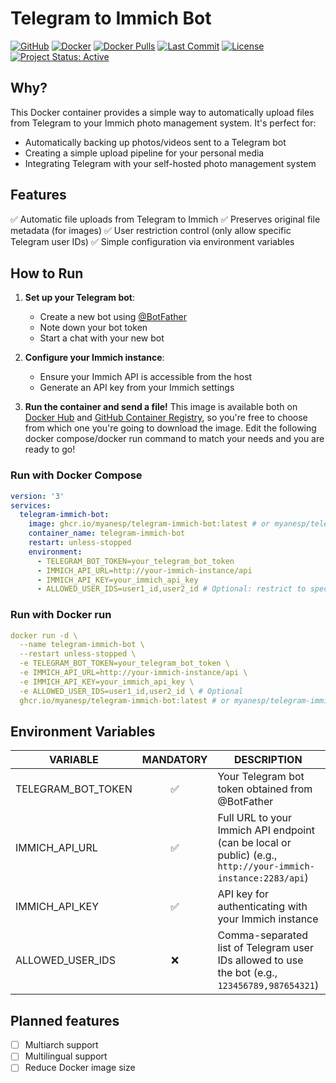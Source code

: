 # Telegram to Immich Bot

[![GitHub](https://badgen.net/badge/icon/github?icon=github&label)](https://github.com/myanesp/telegram-immich-bot)
[![Docker](https://badgen.net/badge/icon/docker?icon=docker&label)](https://hub.docker.com/r/myanesp/telegram-immich-bot)
[![Docker Pulls](https://badgen.net/docker/pulls/myanesp/telegram-immich-bot?icon=docker&label=pulls)](https://hub.docker.com/r/myanesp/telegram-immich-bot)
[![Last Commit](https://img.shields.io/github/last-commit/myanesp/telegram-immich-bot)](https://github.com/myanesp/telegram-immich-bot)
[![License](https://badgen.net/github/license/myanesp/telegram-immich-bot)](LICENSE)
[![Project Status: Active](https://www.repostatus.org/badges/latest/active.svg)](https://www.repostatus.org/#active)

## Why?

This Docker container provides a simple way to automatically upload files from Telegram to your Immich photo management system. It's perfect for:

- Automatically backing up photos/videos sent to a Telegram bot
- Creating a simple upload pipeline for your personal media
- Integrating Telegram with your self-hosted photo management system

## Features

✅ Automatic file uploads from Telegram to Immich
✅ Preserves original file metadata (for images)
✅ User restriction control (only allow specific Telegram user IDs)
✅ Simple configuration via environment variables

## How to Run

1. **Set up your Telegram bot**:
   - Create a new bot using [@BotFather](https://t.me/BotFather)
   - Note down your bot token
   - Start a chat with your new bot

2. **Configure your Immich instance**:
   - Ensure your Immich API is accessible from the host
   - Generate an API key from your Immich settings

3. **Run the container and send a file!**
This image is available both on [Docker Hub](https://hub.docker.com/r/myanesp/telegram-immich-bot) and [GitHub Container Registry](https://github.com/myanesp/ovh-ip-updater), so you're free to choose from which one you're going to download the image. Edit the following docker compose/docker run command to match your needs and you are ready to go!

### Run with Docker Compose

```yaml
version: '3'
services:
  telegram-immich-bot:
    image: ghcr.io/myanesp/telegram-immich-bot:latest # or myanesp/telegram-immich-bot
    container_name: telegram-immich-bot
    restart: unless-stopped
    environment:
      - TELEGRAM_BOT_TOKEN=your_telegram_bot_token
      - IMMICH_API_URL=http://your-immich-instance/api
      - IMMICH_API_KEY=your_immich_api_key
      - ALLOWED_USER_IDS=user1_id,user2_id # Optional: restrict to specific users
```
### Run with Docker run

```yaml
docker run -d \
  --name telegram-immich-bot \
  --restart unless-stopped \
  -e TELEGRAM_BOT_TOKEN=your_telegram_bot_token \
  -e IMMICH_API_URL=http://your-immich-instance/api \
  -e IMMICH_API_KEY=your_immich_api_key \
  -e ALLOWED_USER_IDS=user1_id,user2_id \ # Optional
  ghcr.io/myanesp/telegram-immich-bot:latest # or myanesp/telegram-immich-bot
```

## Environment Variables

| VARIABLE | MANDATORY | DESCRIPTION | DEFAULT |
|----------|:---------:|-------------------------------------------------------------|---------|
| TELEGRAM_BOT_TOKEN | ✅ | Your Telegram bot token obtained from @BotFather | - |
| IMMICH_API_URL | ✅ | Full URL to your Immich API endpoint (can be local or public) (e.g., `http://your-immich-instance:2283/api`) | - |
| IMMICH_API_KEY | ✅ | API key for authenticating with your Immich instance | - |
| ALLOWED_USER_IDS | ❌ | Comma-separated list of Telegram user IDs allowed to use the bot (e.g., `123456789,987654321`) | (empty - all users allowed) |


## Planned features

- [ ] Multiarch support
- [ ] Multilingual support
- [ ] Reduce Docker image size